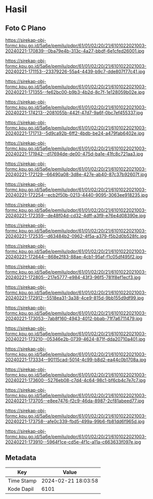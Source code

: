 # Hasil

## Foto C Plano

https://sirekap-obj-formc.kpu.go.id/5a6e/pemilu/pdpr/61/01/02/20/21/6101022021003-20240221-170839--0ba79e4b-313c-4a27-bbdf-6e1cfed26001.jpg

https://sirekap-obj-formc.kpu.go.id/5a6e/pemilu/pdpr/61/01/02/20/21/6101022021003-20240221-171153--23379226-55a4-4439-b9c7-dde807f77c41.jpg

https://sirekap-obj-formc.kpu.go.id/5a6e/pemilu/pdpr/61/01/02/20/21/6101022021003-20240221-171355--fe62bc00-b9b3-4b2d-8c7f-1e128059b02e.jpg

https://sirekap-obj-formc.kpu.go.id/5a6e/pemilu/pdpr/61/01/02/20/21/6101022021003-20240221-174213--2081055b-442f-47d7-9a6f-0bc7ef455337.jpg

https://sirekap-obj-formc.kpu.go.id/5a6e/pemilu/pdpr/61/01/02/20/21/6101022021003-20240221-171713--5d9ca92b-6ff2-4bdb-be24-a479fab6402e.jpg

https://sirekap-obj-formc.kpu.go.id/5a6e/pemilu/pdpr/61/01/02/20/21/6101022021003-20240221-171942--d17694de-de00-475d-ba1e-41fc8c721aa3.jpg

https://sirekap-obj-formc.kpu.go.id/5a6e/pemilu/pdpr/61/01/02/20/21/6101022021003-20240221-172129--66490a08-3d8e-427e-ab40-87c37b92607f.jpg

https://sirekap-obj-formc.kpu.go.id/5a6e/pemilu/pdpr/61/01/02/20/21/6101022021003-20240221-172254--ecb2f50b-0213-4440-9095-3063ee918235.jpg

https://sirekap-obj-formc.kpu.go.id/5a6e/pemilu/pdpr/61/01/02/20/21/6101022021003-20240221-172359--de48f04d-cd32-4dff-a3f9-e76e4d08390e.jpg

https://sirekap-obj-formc.kpu.go.id/5a6e/pemilu/pdpr/61/01/02/20/21/6101022021003-20240221-172535--d63484b2-0962-4f5a-a379-f5b2d0b528fc.jpg

https://sirekap-obj-formc.kpu.go.id/5a6e/pemilu/pdpr/61/01/02/20/21/6101022021003-20240221-172644--868e2f83-88ae-4cb1-95af-f1c05df495f2.jpg

https://sirekap-obj-formc.kpu.go.id/5a6e/pemilu/pdpr/61/01/02/20/21/6101022021003-20240221-172805--217e5777-e984-43f3-96f5-781f8ef1ecf3.jpg

https://sirekap-obj-formc.kpu.go.id/5a6e/pemilu/pdpr/61/01/02/20/21/6101022021003-20240221-172912--5518ea31-3a38-4ce9-815d-9bb155d9df99.jpg

https://sirekap-obj-formc.kpu.go.id/5a6e/pemilu/pdpr/61/01/02/20/21/6101022021003-20240221-173053--7ab8f160-4943-4012-bbab-71f7a6711479.jpg

https://sirekap-obj-formc.kpu.go.id/5a6e/pemilu/pdpr/61/01/02/20/21/6101022021003-20240221-173210--05346e2b-0739-4624-871f-dda20710a401.jpg

https://sirekap-obj-formc.kpu.go.id/5a6e/pemilu/pdpr/61/01/02/20/21/6101022021003-20240221-173334--90115cad-5014-4c99-b8d2-ea44c0b1708a.jpg

https://sirekap-obj-formc.kpu.go.id/5a6e/pemilu/pdpr/61/01/02/20/21/6101022021003-20240221-173600--5276eb08-c7d4-4c64-98c1-bf6cb4c7e7c7.jpg

https://sirekap-obj-formc.kpu.go.id/5a6e/pemilu/pdpr/61/01/02/20/21/6101022021003-20240221-173705--e8ee7476-f2c9-46da-8987-2cf81abeed77.jpg

https://sirekap-obj-formc.kpu.go.id/5a6e/pemilu/pdpr/61/01/02/20/21/6101022021003-20240221-173758--afe0c339-fbd5-499a-99b6-fb81dd6f965d.jpg

https://sirekap-obj-formc.kpu.go.id/5a6e/pemilu/pdpr/61/01/02/20/21/6101022021003-20240221-173910--5964f1ce-cd5e-4f1c-a11a-c663633f097e.jpg


## Metadata

| Key        | Value               |
| ---------- | ------------------- |
| Time Stamp | 2024-02-21 18:03:58 |
| Kode Dapil | 6101                |



